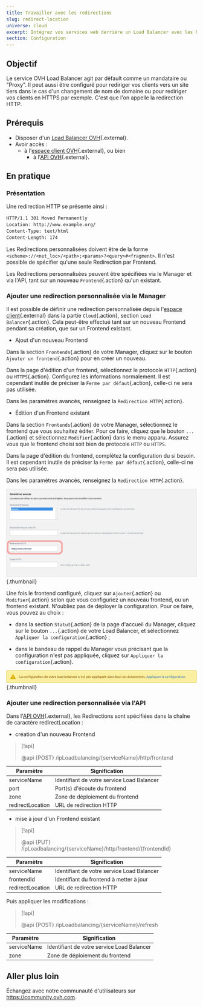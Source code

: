 ```yaml
---
title: Travailler avec les redirections
slug: redirect-location
universe: cloud
excerpt: Intégrez vos services web derrière un Load Balancer avec les Redirections
section: Configuration
---
```



## Objectif

Le service OVH Load Balancer agit par défault comme un mandataire ou "Proxy". Il peut aussi être configuré pour rediriger vos clients vers un site tiers dans le cas d'un changement de nom de domaine ou pour rediriger vos clients en HTTPS par exemple. C'est que l'on appelle la redirection HTTP.


## Prérequis

- Disposer d'un [Load Balancer OVH](https://www.ovh.com/fr/solutions/load-balancer/){.external}.
- Avoir accès :
    - à l'[espace client OVH](https://www.ovh.com/auth/?action=gotomanager){.external}, ou bien
        - à l'[API OVH](https://api.ovh.com/){.external}.


## En pratique

### Présentation

Une redirection HTTP se présente ainsi :


```bash
HTTP/1.1 301 Moved Permanently
Location: http://www.example.org/
Content-Type: text/html
Content-Length: 174
```

Les Redirections personnalisées doivent être de la forme `<scheme>://<net_loc>/<path>;<params>?<query>#<fragment>`. Il n'est possible de spécifier qu'une seule Redirection par Frontend.

Les Redirections personnalisées peuvent être spécifiées via le Manager et via l'API, tant sur un nouveau `Frontend`{.action} qu'un existant.

### Ajouter une redirection personnalisée via le Manager

Il est possible de définir une redirection personnalisée depuis l'[espace client](https://www.ovh.com/auth/?action=gotomanager){.external} dans la partie `Cloud`{.action}, section `Load Balancer`{.action}.
Cela peut-être effectué tant sur un nouveau Frontend pendant sa création, que sur un Frontend existant.

* Ajout d'un nouveau Frontend

Dans la section `Frontends`{.action} de votre Manager, cliquez sur le bouton `Ajouter un frontend`{.action} pour en créer un nouveau.

Dans la page d'édition d'un frontend, sélectionnez le protocole `HTTP`{.action} ou `HTTPS`{.action}.
Configurez les informations normalement.
Il est cependant inutile de préciser la `Ferme par défaut`{.action}, celle-ci ne sera pas utilisée.

Dans les paramètres avancés, renseignez la `Redirection HTTP`{.action}.

* Édition d'un Frontend existant

Dans la section `Frontends`{.action} de votre Manager, sélectionnez le frontend que vous souhaitez éditer.
Pour ce faire, cliquez que le bouton `...`{.action} et sélectionnez `Modifier`{.action} dans le menu apparu.
Assurez vous que le frontend choisi soit bien de  protocole `HTTP` ou `HTTPS`.

Dans la page d'édition du frontend, complétez la configuration du si besoin.
Il est cependant inutile de préciser la `Ferme par défaut`{.action}, celle-ci ne sera pas utilisée.

Dans les paramètres avancés, renseignez la `Redirection HTTP`{.action}.


![Configuration d'une Redirection d'un Frontend](images/add_redirectlocation.png){.thumbnail}

Une fois le frontend configuré, cliquez sur `Ajouter`{.action} ou `Modifier`{.action} selon que vous configuriez un nouveau frontend, ou un frontend existant.
N'oubliez pas de déployer la configuration.
Pour ce faire, vous pouvez au choix :

- dans la section `Statut`{.action} de la page d'accueil du Manager,
cliquez sur le bouton `...`{.action} de votre Load Balancer,
et sélectionnez `Appliquer la configuration`{.action} ;

- dans le bandeau de rappel du Manager vous précisant que la configuration n'est pas appliquée,
cliquez sur `Appliquer la configuration`{.action}.

![Application d'une Configuration d'un Load Balancer](images/apply_configuration.png){.thumbnail}


### Ajouter une redirection personnalisée via l'API

Dans l'[API OVH](https://api.ovh.com/){.external}, les Redirections sont spécifiées dans la chaîne de caractère redirectLocation :

* création d'un nouveau Frontend

> [!api]
>
> @api {POST} /ipLoadbalancing/{serviceName}/http/frontend
> 

|Paramètre|Signification|
|---|---|
|serviceName|Identifiant de votre service Load Balancer|
|port|Port(s) d'écoute du frontend|
|zone|Zone de déploiement du frontend|
|redirectLocation|URL de redirection HTTP|

* mise à jour d'un Frontend existant

> [!api]
>
> @api {PUT} /ipLoadbalancing/{serviceName}/http/frontend/{frontendId}
> 

|Paramètre|Signification|
|---|---|
|serviceName|Identifiant de votre service Load Balancer|
|frontendId|Identifiant du frontend à metter à jour|
|redirectLocation|URL de redirection HTTP|

Puis appliquer les modifications :


> [!api]
>
> @api {POST} /ipLoadbalancing/{serviceName}/refresh
>

|Paramètre|Signification|
|---|---|
|serviceName|Identifiant de votre service Load Balancer|
|zone|Zone de déploiement du frontend|


## Aller plus loin

Échangez avec notre communauté d'utilisateurs sur <https://community.ovh.com>.
